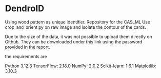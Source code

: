 # DendroID
Using wood pattern as unique identifier. Repository for the CAS_ML
Use crop_and_orient.py on raw image and isolate the contour of the cards.

Due to the size of the data, it was not possible to upload them directly on Github. They can be downloaded under this link using the password provided in the report. 

the requirements are

Python 3.12.3
TensorFlow: 2.18.0
NumPy: 2.0.2
Scikit-learn: 1.6.1
Matplotlib: 3.10.3
